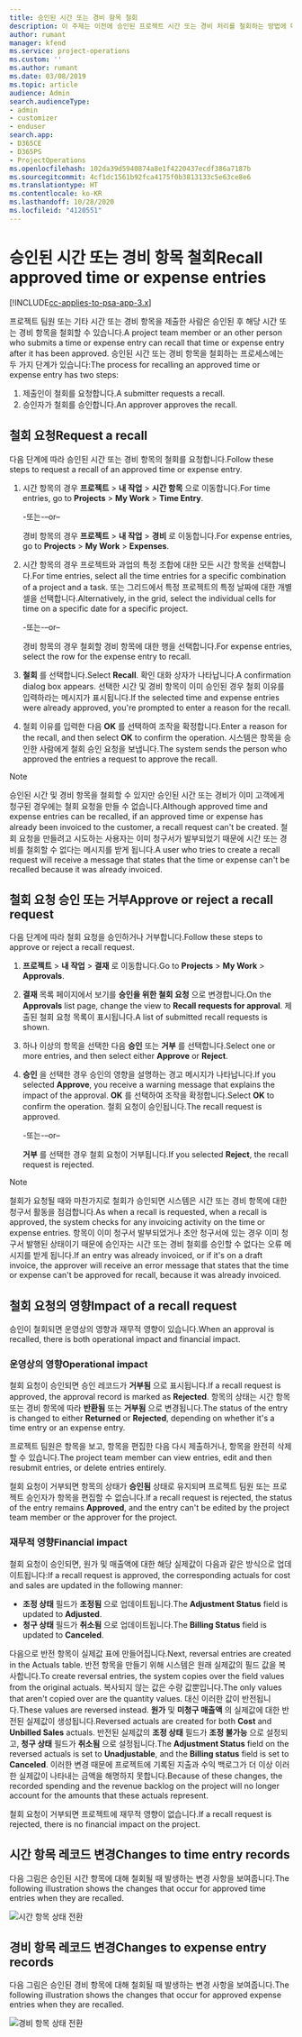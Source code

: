 ```yaml
---
title: 승인된 시간 또는 경비 항목 철회
description: 이 주제는 이전에 승인된 프로젝트 시간 또는 경비 처리를 철회하는 방법에 대한 정보를 제공합니다.
author: rumant
manager: kfend
ms.service: project-operations
ms.custom: ''
ms.author: rumant
ms.date: 03/08/2019
ms.topic: article
audience: Admin
search.audienceType:
- admin
- customizer
- enduser
search.app:
- D365CE
- D365PS
- ProjectOperations
ms.openlocfilehash: 102da39d5940874a8e1f4220437ecdf386a7187b
ms.sourcegitcommit: 4cf1dc1561b92fca4175f0b3813133c5e63ce8e6
ms.translationtype: HT
ms.contentlocale: ko-KR
ms.lasthandoff: 10/28/2020
ms.locfileid: "4120551"
---
```

# <a name="recall-approved-time-or-expense-entries"></a><span data-ttu-id="b78fa-103">승인된 시간 또는 경비 항목 철회</span><span class="sxs-lookup"><span data-stu-id="b78fa-103">Recall approved time or expense entries</span></span>

[!INCLUDE[cc-applies-to-psa-app-3.x](../includes/cc-applies-to-psa-app-3x.md)]

<span data-ttu-id="b78fa-104">프로젝트 팀원 또는 기타 시간 또는 경비 항목을 제출한 사람은 승인된 후 해당 시간 또는 경비 항목을 철회할 수 있습니다.</span><span class="sxs-lookup"><span data-stu-id="b78fa-104">A project team member or an other person who submits a time or expense entry can recall that time or expense entry after it has been approved.</span></span> <span data-ttu-id="b78fa-105">승인된 시간 또는 경비 항목을 철회하는 프로세스에는 두 가지 단계가 있습니다:</span><span class="sxs-lookup"><span data-stu-id="b78fa-105">The process for recalling an approved time or expense entry has two steps:</span></span>

1. <span data-ttu-id="b78fa-106">제출인이 철회를 요청합니다.</span><span class="sxs-lookup"><span data-stu-id="b78fa-106">A submitter requests a recall.</span></span>
2. <span data-ttu-id="b78fa-107">승인자가 철회를 승인합니다.</span><span class="sxs-lookup"><span data-stu-id="b78fa-107">An approver approves the recall.</span></span>

## <a name="request-a-recall"></a><span data-ttu-id="b78fa-108">철회 요청</span><span class="sxs-lookup"><span data-stu-id="b78fa-108">Request a recall</span></span>

<span data-ttu-id="b78fa-109">다음 단계에 따라 승인된 시간 또는 경비 항목의 철회를 요청합니다.</span><span class="sxs-lookup"><span data-stu-id="b78fa-109">Follow these steps to request a recall of an approved time or expense entry.</span></span>

1. <span data-ttu-id="b78fa-110">시간 항목의 경우 **프로젝트** \> **내 작업** \> **시간 항목** 으로 이동합니다.</span><span class="sxs-lookup"><span data-stu-id="b78fa-110">For time entries, go to **Projects** \> **My Work** \> **Time Entry**.</span></span>

    <span data-ttu-id="b78fa-111">-또는-</span><span class="sxs-lookup"><span data-stu-id="b78fa-111">–or–</span></span>

    <span data-ttu-id="b78fa-112">경비 항목의 경우 **프로젝트** \> **내 작업** \> **경비** 로 이동합니다.</span><span class="sxs-lookup"><span data-stu-id="b78fa-112">For expense entries, go to **Projects** \> **My Work** \> **Expenses**.</span></span>

2. <span data-ttu-id="b78fa-113">시간 항목의 경우 프로젝트와 과업의 특정 조합에 대한 모든 시간 항목을 선택합니다.</span><span class="sxs-lookup"><span data-stu-id="b78fa-113">For time entries, select all the time entries for a specific combination of a project and a task.</span></span> <span data-ttu-id="b78fa-114">또는 그리드에서 특정 프로젝트의 특정 날짜에 대한 개별 셀을 선택합니다.</span><span class="sxs-lookup"><span data-stu-id="b78fa-114">Alternatively, in the grid, select the individual cells for time on a specific date for a specific project.</span></span>

    <span data-ttu-id="b78fa-115">-또는-</span><span class="sxs-lookup"><span data-stu-id="b78fa-115">–or–</span></span>

    <span data-ttu-id="b78fa-116">경비 항목의 경우 철회할 경비 항목에 대한 행을 선택합니다.</span><span class="sxs-lookup"><span data-stu-id="b78fa-116">For expense entries, select the row for the expense entry to recall.</span></span>

3. <span data-ttu-id="b78fa-117">**철회** 를 선택합니다.</span><span class="sxs-lookup"><span data-stu-id="b78fa-117">Select **Recall**.</span></span> <span data-ttu-id="b78fa-118">확인 대화 상자가 나타납니다.</span><span class="sxs-lookup"><span data-stu-id="b78fa-118">A confirmation dialog box appears.</span></span> <span data-ttu-id="b78fa-119">선택한 시간 및 경비 항목이 이미 승인된 경우 철회 이유를 입력하라는 메시지가 표시됩니다.</span><span class="sxs-lookup"><span data-stu-id="b78fa-119">If the selected time and expense entries were already approved, you're prompted to enter a reason for the recall.</span></span>
4. <span data-ttu-id="b78fa-120">철회 이유를 입력한 다음 **OK** 를 선택하여 조작을 확정합니다.</span><span class="sxs-lookup"><span data-stu-id="b78fa-120">Enter a reason for the recall, and then select **OK** to confirm the operation.</span></span> <span data-ttu-id="b78fa-121">시스템은 항목을 승인한 사람에게 철회 승인 요청을 보냅니다.</span><span class="sxs-lookup"><span data-stu-id="b78fa-121">The system sends the person who approved the entries a request to approve the recall.</span></span>

> [!NOTE]
> <span data-ttu-id="b78fa-122">승인된 시간 및 경비 항목을 철회할 수 있지만 승인된 시간 또는 경비가 이미 고객에게 청구된 경우에는 철회 요청을 만들 수 없습니다.</span><span class="sxs-lookup"><span data-stu-id="b78fa-122">Although approved time and expense entries can be recalled, if an approved time or expense has already been invoiced to the customer, a recall request can't be created.</span></span> <span data-ttu-id="b78fa-123">철회 요청을 만들려고 시도하는 사용자는 이미 청구서가 발부되었기 때문에 시간 또는 경비를 철회할 수 없다는 메시지를 받게 됩니다.</span><span class="sxs-lookup"><span data-stu-id="b78fa-123">A user who tries to create a recall request will receive a message that states that the time or expense can't be recalled because it was already invoiced.</span></span>

## <a name="approve-or-reject-a-recall-request"></a><span data-ttu-id="b78fa-124">철회 요청 승인 또는 거부</span><span class="sxs-lookup"><span data-stu-id="b78fa-124">Approve or reject a recall request</span></span>

<span data-ttu-id="b78fa-125">다음 단계에 따라 철회 요청을 승인하거나 거부합니다.</span><span class="sxs-lookup"><span data-stu-id="b78fa-125">Follow these steps to approve or reject a recall request.</span></span>

1. <span data-ttu-id="b78fa-126">**프로젝트** \> **내 작업** \> **결재** 로 이동합니다.</span><span class="sxs-lookup"><span data-stu-id="b78fa-126">Go to **Projects** \> **My Work** \> **Approvals**.</span></span>
2. <span data-ttu-id="b78fa-127">**결재** 목록 페이지에서 보기를 **승인을 위한 철회 요청** 으로 변경합니다.</span><span class="sxs-lookup"><span data-stu-id="b78fa-127">On the **Approvals** list page, change the view to **Recall requests for approval**.</span></span> <span data-ttu-id="b78fa-128">제출된 철회 요청 목록이 표시됩니다.</span><span class="sxs-lookup"><span data-stu-id="b78fa-128">A list of submitted recall requests is shown.</span></span>
3. <span data-ttu-id="b78fa-129">하나 이상의 항목을 선택한 다음 **승인** 또는 **거부** 를 선택합니다.</span><span class="sxs-lookup"><span data-stu-id="b78fa-129">Select one or more entries, and then select either **Approve** or **Reject**.</span></span>
4. <span data-ttu-id="b78fa-130">**승인** 을 선택한 경우 승인의 영향을 설명하는 경고 메시지가 나타납니다.</span><span class="sxs-lookup"><span data-stu-id="b78fa-130">If you selected **Approve**, you receive a warning message that explains the impact of the approval.</span></span> <span data-ttu-id="b78fa-131">**OK** 를 선택하여 조작을 확정합니다.</span><span class="sxs-lookup"><span data-stu-id="b78fa-131">Select **OK** to confirm the operation.</span></span> <span data-ttu-id="b78fa-132">철회 요청이 승인됩니다.</span><span class="sxs-lookup"><span data-stu-id="b78fa-132">The recall request is approved.</span></span>

    <span data-ttu-id="b78fa-133">-또는-</span><span class="sxs-lookup"><span data-stu-id="b78fa-133">–or–</span></span>

    <span data-ttu-id="b78fa-134">**거부** 를 선택한 경우 철회 요청이 거부됩니다.</span><span class="sxs-lookup"><span data-stu-id="b78fa-134">If you selected **Reject**, the recall request is rejected.</span></span>

> [!NOTE]
> <span data-ttu-id="b78fa-135">철회가 요청될 때와 마찬가지로 철회가 승인되면 시스템은 시간 또는 경비 항목에 대한 청구서 활동을 점검합니다.</span><span class="sxs-lookup"><span data-stu-id="b78fa-135">As when a recall is requested, when a recall is approved, the system checks for any invoicing activity on the time or expense entries.</span></span> <span data-ttu-id="b78fa-136">항목이 이미 청구서 발부되었거나 초안 청구서에 있는 경우 이미 청구서 발행된 상태이기 때문에 승인자는 시간 또는 경비 철회를 승인할 수 없다는 오류 메시지를 받게 됩니다.</span><span class="sxs-lookup"><span data-stu-id="b78fa-136">If an entry was already invoiced, or if it's on a draft invoice, the approver will receive an error message that states that the time or expense can't be approved for recall, because it was already invoiced.</span></span>

## <a name="impact-of-a-recall-request"></a><span data-ttu-id="b78fa-137">철회 요청의 영향</span><span class="sxs-lookup"><span data-stu-id="b78fa-137">Impact of a recall request</span></span>

<span data-ttu-id="b78fa-138">승인이 철회되면 운영상의 영향과 재무적 영향이 있습니다.</span><span class="sxs-lookup"><span data-stu-id="b78fa-138">When an approval is recalled, there is both operational impact and financial impact.</span></span>

### <a name="operational-impact"></a><span data-ttu-id="b78fa-139">운영상의 영향</span><span class="sxs-lookup"><span data-stu-id="b78fa-139">Operational impact</span></span>

<span data-ttu-id="b78fa-140">철회 요청이 승인되면 승인 레코드가 **거부됨** 으로 표시됩니다.</span><span class="sxs-lookup"><span data-stu-id="b78fa-140">If a recall request is approved, the approval record is marked as **Rejected**.</span></span> <span data-ttu-id="b78fa-141">항목의 상태는 시간 항목 또는 경비 항목에 따라 **반환됨** 또는 **거부됨** 으로 변경됩니다.</span><span class="sxs-lookup"><span data-stu-id="b78fa-141">The status of the entry is changed to either **Returned** or **Rejected**, depending on whether it's a time entry or an expense entry.</span></span>

<span data-ttu-id="b78fa-142">프로젝트 팀원은 항목을 보고, 항목을 편집한 다음 다시 제출하거나, 항목을 완전히 삭제할 수 있습니다.</span><span class="sxs-lookup"><span data-stu-id="b78fa-142">The project team member can view entries, edit and then resubmit entries, or delete entries entirely.</span></span>

<span data-ttu-id="b78fa-143">철회 요청이 거부되면 항목의 상태가 **승인됨** 상태로 유지되며 프로젝트 팀원 또는 프로젝트 승인자가 항목을 편집할 수 없습니다.</span><span class="sxs-lookup"><span data-stu-id="b78fa-143">If a recall request is rejected, the status of the entry remains **Approved**, and the entry can't be edited by the project team member or the approver for the project.</span></span>

### <a name="financial-impact"></a><span data-ttu-id="b78fa-144">재무적 영향</span><span class="sxs-lookup"><span data-stu-id="b78fa-144">Financial impact</span></span>

<span data-ttu-id="b78fa-145">철회 요청이 승인되면, 원가 및 매출액에 대한 해당 실제값이 다음과 같은 방식으로 업데이트됩니다:</span><span class="sxs-lookup"><span data-stu-id="b78fa-145">If a recall request is approved, the corresponding actuals for cost and sales are updated in the following manner:</span></span>

- <span data-ttu-id="b78fa-146">**조정 상태** 필드가 **조정됨** 으로 업데이트됩니다.</span><span class="sxs-lookup"><span data-stu-id="b78fa-146">The **Adjustment Status** field is updated to **Adjusted**.</span></span>
- <span data-ttu-id="b78fa-147">**청구 상태** 필드가 **취소됨** 으로 업데이트됩니다.</span><span class="sxs-lookup"><span data-stu-id="b78fa-147">The **Billing Status** field is updated to **Canceled**.</span></span>

<span data-ttu-id="b78fa-148">다음으로 반전 항목이 실제값 표에 만들어집니다.</span><span class="sxs-lookup"><span data-stu-id="b78fa-148">Next, reversal entries are created in the Actuals table.</span></span> <span data-ttu-id="b78fa-149">반전 항목을 만들기 위해 시스템은 원래 실제값의 필드 값을 복사합니다.</span><span class="sxs-lookup"><span data-stu-id="b78fa-149">To create reversal entries, the system copies over the field values from the original actuals.</span></span> <span data-ttu-id="b78fa-150">복사되지 않는 값은 수량 값뿐입니다.</span><span class="sxs-lookup"><span data-stu-id="b78fa-150">The only values that aren't copied over are the quantity values.</span></span> <span data-ttu-id="b78fa-151">대신 이러한 값이 반전됩니다.</span><span class="sxs-lookup"><span data-stu-id="b78fa-151">These values are reversed instead.</span></span> <span data-ttu-id="b78fa-152">**원가** 및 **미청구 매출액** 의 실제값에 대한 반전된 실제값이 생성됩니다.</span><span class="sxs-lookup"><span data-stu-id="b78fa-152">Reversed actuals are created for both **Cost** and **Unbilled Sales** actuals.</span></span> <span data-ttu-id="b78fa-153">반전된 실제값의 **조정 상태** 필드가 **조정 불가능** 으로 설정되고, **청구 상태** 필드가 **취소됨** 으로 설정됩니다.</span><span class="sxs-lookup"><span data-stu-id="b78fa-153">The **Adjustment Status** field on the reversed actuals is set to **Unadjustable**, and the **Billing status** field is set to **Canceled**.</span></span> <span data-ttu-id="b78fa-154">이러한 변경 때문에 프로젝트에 기록된 지출과 수익 백로그가 더 이상 이러한 실제값이 나타내는 금액을 해명하지 못합니다.</span><span class="sxs-lookup"><span data-stu-id="b78fa-154">Because of these changes, the recorded spending and the revenue backlog on the project will no longer account for the amounts that these actuals represent.</span></span>

<span data-ttu-id="b78fa-155">철회 요청이 거부되면 프로젝트에 재무적 영향이 없습니다.</span><span class="sxs-lookup"><span data-stu-id="b78fa-155">If a recall request is rejected, there is no financial impact on the project.</span></span>

## <a name="changes-to-time-entry-records"></a><span data-ttu-id="b78fa-156">시간 항목 레코드 변경</span><span class="sxs-lookup"><span data-stu-id="b78fa-156">Changes to time entry records</span></span>

<span data-ttu-id="b78fa-157">다음 그림은 승인된 시간 항목에 대해 철회될 때 발생하는 변경 사항을 보여줍니다.</span><span class="sxs-lookup"><span data-stu-id="b78fa-157">The following illustration shows the changes that occur for approved time entries when they are recalled.</span></span>

![시간 항목 상태 전환](media/TimeEntryStateTransitions.png)

## <a name="changes-to-expense-entry-records"></a><span data-ttu-id="b78fa-159">경비 항목 레코드 변경</span><span class="sxs-lookup"><span data-stu-id="b78fa-159">Changes to expense entry records</span></span>

<span data-ttu-id="b78fa-160">다음 그림은 승인된 경비 항목에 대해 철회될 때 발생하는 변경 사항을 보여줍니다.</span><span class="sxs-lookup"><span data-stu-id="b78fa-160">The following illustration shows the changes that occur for approved expense entries when they are recalled.</span></span>

![경비 항목 상태 전환](media/ExpenseEntryStateTransitions.png)
